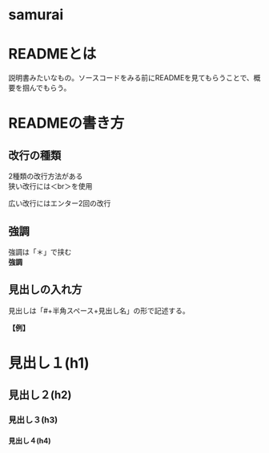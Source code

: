 # samurai

# READMEとは
説明書みたいなもの。ソースコードをみる前にREADMEを見てもらうことで、概要を掴んでもらう。

# READMEの書き方

## 改行の種類
2種類の改行方法がある<br>
狭い改行には＜br＞を使用

広い改行にはエンター2回の改行

## 強調<br>
強調は「＊」で挟む<br>
**強調**

## 見出しの入れ方<br>
見出しは「#+半角スペース+見出し名」の形で記述する。

**【例】**<br>
# 見出し１(h1)
## 見出し２(h2)
### 見出し３(h3)
#### 見出し４(h4)